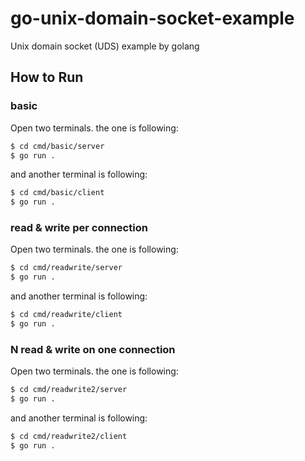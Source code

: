 # go-unix-domain-socket-example
Unix domain socket (UDS) example by golang

## How to Run

### basic

Open two terminals. the one is following:

```sh
$ cd cmd/basic/server
$ go run .
```

and another terminal is following:

```sh
$ cd cmd/basic/client
$ go run .
```

### read & write per connection

Open two terminals. the one is following:

```sh
$ cd cmd/readwrite/server
$ go run .
```

and another terminal is following:

```sh
$ cd cmd/readwrite/client
$ go run .
```

### N read & write on one connection

Open two terminals. the one is following:

```sh
$ cd cmd/readwrite2/server
$ go run .
```

and another terminal is following:

```sh
$ cd cmd/readwrite2/client
$ go run .
```

